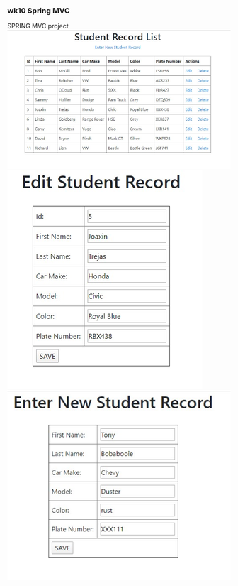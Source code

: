 ### wk10 Spring MVC
SPRING MVC project
![Home - index](https://github.com/Hamberfim/wk10_SpringMVC_3/blob/master/wk10_SpringMVC_3/sql_screen_dumps/first.jpg)
![Edit Screen](https://github.com/Hamberfim/wk10_SpringMVC_3/blob/master/wk10_SpringMVC_3/sql_screen_dumps/edit.jpg)
![Add New](https://github.com/Hamberfim/wk10_SpringMVC_3/blob/master/wk10_SpringMVC_3/sql_screen_dumps/new.jpg)
